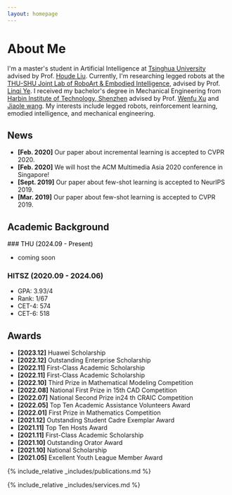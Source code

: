 ```yaml
---
layout: homepage
---
```


# About Me

I'm a master's student in Artificial Intelligence at [Tsinghua University](https://www.sigs.tsinghua.edu.cn/sjyxxyjy/list.htm) advised by Prof. [Houde Liu](https://www.sigs.tsinghua.edu.cn/lhd/main.htm). Currently, I'm researching legged robots at the [THU-SHU Joint Lab of RoboArt & Embodied Intelligence](https://linqi-ye.github.io/), advised by Prof. [Linqi Ye](https://ai.shu.edu.cn/info/1074/1445.htm). I received my bachelor's degree in Mechanical Engineering from [Harbin Institute of Technology, Shenzhen](http://smea.hitsz.edu.cn/) advised by Prof. [Wenfu Xu](https://faculty.hitsz.edu.cn/xuwenfu) and [Jiaole wang](https://faculty.hitsz.edu.cn/jlwang). My interests include legged robots, reinforcement learning, emodied intelligence, and mechanical engineering.

<!-- ## Research Interests

- **Computer Vision:** image recognition, image generation, video captioning
- **Machine Learning:** meta-learning, incremental learning, transfer learning -->

## News

- **[Feb. 2020]** Our paper about incremental learning is accepted to CVPR 2020.
- **[Feb. 2020]** We will host the ACM Multimedia Asia 2020 conference in Singapore!
- **[Sept. 2019]** Our paper about few-shot learning is accepted to NeurIPS 2019.
- **[Mar. 2019]** Our paper about few-shot learning is accepted to CVPR 2019.



## Academic Background

<span style="color:black">### THU (2024.09 - Present)</span>
- coming soon

### HITSZ (2020.09 - 2024.06)
- GPA: 3.93/4
- Rank: 1/67
- CET-4: 574
- CET-6: 518  

## Awards

- **[2023.12]** Huawei Scholarship
- **[2022.12]** Outstanding Enterprise Scholarship
- **[2022.11]** First-Class Academic Scholarship
- **[2022.11]** First-Class Academic Scholarship
- **[2022.10]** Third Prize in Mathematical Modeling Competition
- **[2022.08]** National First Prize in 15th CAD Competition
- **[2022.07]** National Second Prize in24 th CRAIC Competition
- **[2022.05]** Top Ten Academic Assistance Volunteers Award
- **[2022.01]** First Prize in Mathematics Competition
- **[2021.12]** Outstanding Student Cadre Exemplar Award
- **[2021.11]** Top Ten Hosts Award
- **[2021.11]** First-Class Academic Scholarship
- **[2021.10]** Outstanding Orator Award
- **[2021.10]** National Scholarship
- **[2021.05]** Excellent Youth League Member Award


{% include_relative _includes/publications.md %}

{% include_relative _includes/services.md %}
